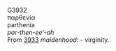 <body>
  <p>G3932<br>  παρθενία  <br> parthenia  <br><i>par-then-ee‘-ah </i><br>From <a href="g3933.htm">3933</a>  <i>maidenhood:</i> - virginity.<br></p>
 </body>